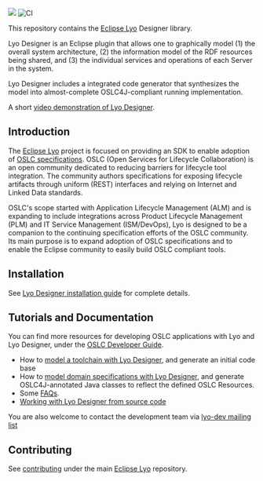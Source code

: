 [![](https://img.shields.io/jenkins/s/https/ci.eclipse.org/lyo/job/lyo-designer-master.svg)](https://ci.eclipse.org/lyo/job/lyo-designer-master/)
![CI](https://github.com/eclipse/lyo.designer/workflows/CI/badge.svg)

This repository contains the [Eclipse Lyo](https://projects.eclipse.org/projects/technology.lyo) Designer library.

Lyo Designer is an Eclipse plugin that allows one to graphically model (1) the overall system architecture, (2) the information model of the RDF resources being shared, and (3) the individual services and operations of each Server in the system. 

Lyo Designer includes a integrated code generator that synthesizes the model into almost-complete OSLC4J-compliant running implementation.

A short [video demonstration of Lyo Designer](https://www.youtube.com/watch?v=tZxPzlSTdeM).

## Introduction

The [Eclipse Lyo](https://projects.eclipse.org/projects/technology.lyo) project is focused on providing an SDK to enable adoption of [OSLC specifications](https://open-services.net/). OSLC (Open Services for Lifecycle Collaboration) is an open community dedicated to reducing barriers for lifecycle tool integration. The community authors specifications for exposing lifecycle artifacts through uniform (REST) interfaces and relying on Internet and Linked Data standards.

OSLC's scope started with Application Lifecycle Management (ALM) and is expanding to include integrations across Product Lifecycle Management (PLM) and IT Service Management (ISM/DevOps), Lyo is designed to be a companion to the continuing specification efforts of the OSLC community. Its main purpose is to expand adoption of OSLC specifications and to enable the Eclipse community to easily build OSLC compliant tools.

## Installation

See [Lyo Designer installation guide](http://oslc.github.io/developing-oslc-applications/eclipse_lyo/install-lyo-designer.html) for complete details.

## Tutorials and Documentation

You can find more resources for developing OSLC applications with Lyo and Lyo Designer, under the [OSLC Developer Guide](http://oslc.github.io/developing-oslc-applications/eclipse_lyo/eclipse-lyo#lyo-designer).
* How to [model a toolchain with Lyo Designer](http://oslc.github.io/developing-oslc-applications/eclipse_lyo/toolchain-modelling-workshop.html), and generate an initial code base
* How to [model domain specifications with Lyo Designer](http://oslc.github.io/developing-oslc-applications/eclipse_lyo/domain-specification-modelling-workshop.html), and generate OSLC4J-annotated Java classes to reflect the defined OSLC Resources. 
* Some [FAQs](https://github.com/eclipse/lyo.designer/wiki/FAQ).
* [Working with Lyo Designer from source code](https://github.com/eclipse/lyo.designer/wiki/Working-from-Source-Code)

You are also welcome to contact the development team via [lyo-dev mailing list](https://dev.eclipse.org/mailman/listinfo/lyo-dev)

## Contributing

See [contributing](https://github.com/eclipse/lyo#contributing) under the main [Eclipse Lyo](https://github.com/eclipse/lyo) repository.

